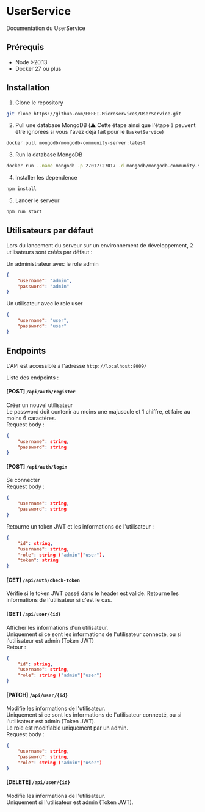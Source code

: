 # UserService

Documentation du UserService

## Prérequis
- Node >20.13
- Docker 27 ou plus

## Installation

1. Clone le repository
```bash
git clone https://github.com/EFREI-Microservices/UserService.git
```

2. Pull une database MongoDB (⚠️ Cette étape ainsi que l'étape `3` peuvent être ignorées si vous l'avez déjà fait pour le `BasketService`)
```bash
docker pull mongodb/mongodb-community-server:latest
```

3. Run la database MongoDB
```bash
docker run --name mongodb -p 27017:27017 -d mongodb/mongodb-community-server:latest
```
4. Installer les dependence
```bash
npm install
```

5. Lancer le serveur
```bash
npm run start
```

## Utilisateurs par défaut

Lors du lancement du serveur sur un environnement de développement, 2 utilisateurs sont créés par défaut :

Un administrateur avec le role admin
```json
{
    "username": "admin",
    "password": "admin"
}
```

Un utilisateur avec le role user
```json
{
    "username": "user",
    "password": "user"
}
```

## Endpoints

L'API est accessible à l'adresse `http://localhost:8009/`

Liste des endpoints :

#### [POST] `/api/auth/register`
Créer un nouvel utilisateur  
Le password doit contenir au moins une majuscule et 1 chiffre, et faire au moins 6 caractères.  
Request body :
```json
{
    "username": string,
    "password": string
}
```

#### [POST] `/api/auth/login`
Se connecter  
Request body :
```json
{
    "username": string,
    "password": string
}
```
Retourne un token JWT et les informations de l'utilisateur :
```json
{
    "id": string,
    "username": string,
    "role": string ("admin"|"user"),
    "token": string
}
```

#### [GET] `/api/auth/check-token`
Vérifie si le token JWT passé dans le header est valide. Retourne les informations de l'utilisateur si c'est le cas.

#### [GET] `/api/user/{id}`
Afficher les informations d'un utilisateur.  
Uniquement si ce sont les informations de l'utilisateur connecté, ou si l'utilisateur est admin (Token JWT)  
Retour : 
```json
{
    "id": string,
    "username": string,
    "role": string ("admin"|"user")
}
```

#### [PATCH] `/api/user/{id}`
Modifie les informations de l'utilisateur.  
Uniquement si ce sont les informations de l'utilisateur connecté, ou si l'utilisateur est admin (Token JWT).  
Le role est modifiable uniquement par un admin.  
Request body : 
```json
{
    "username": string,
    "password": string,
    "role": string ("admin"|"user")
}
```

#### [DELETE] `/api/user/{id}`
Modifie les informations de l'utilisateur.  
Uniquement si l'utilisateur est admin (Token JWT).
